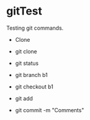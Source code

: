 gitTest
=======

Testing git commands.

- Clone
* git clone <url>

* git status

* git branch b1

* git checkout b1

* git add <filenames>

* git commit -m "Comments"
